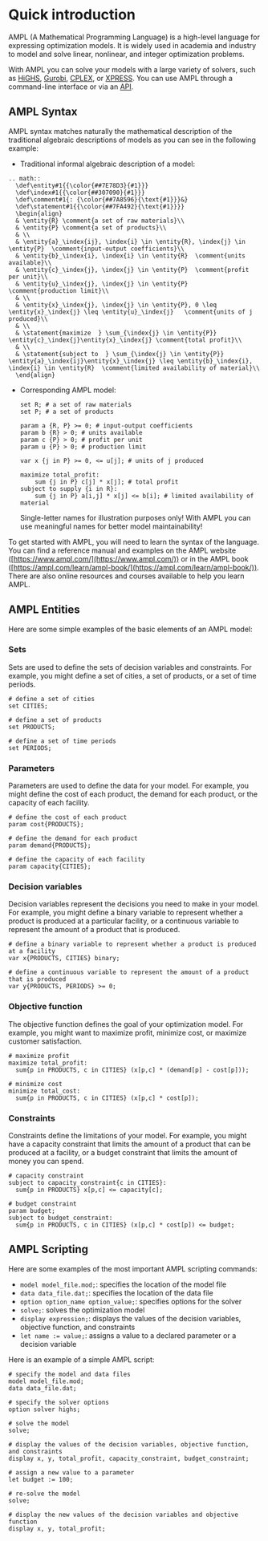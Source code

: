 # Quick introduction

AMPL (A Mathematical Programming Language) is a high-level language for expressing optimization models. It is widely used in academia and industry to model and solve linear, nonlinear, and integer optimization problems.

With AMPL you can solve your models with a large variety of solvers, such as [HiGHS](https://ampl.com/products/solvers/open-source-solvers/), [Gurobi](https://ampl.com/products/solvers/solvers-we-sell/gurobi/), [CPLEX](https://ampl.com/products/solvers/solvers-we-sell/cplex/), or [XPRESS](https://ampl.com/products/solvers/solvers-we-sell/xpress/). You can
use AMPL through a command-line interface or via an [API](apis.rst).

## AMPL Syntax

AMPL syntax matches naturally the mathematical description of the traditional algebraic descriptions
of models as you can see in the following example:

- Traditional informal algebraic description of a model:

```{eval-rst}
.. math::
  \def\entity#1{{\color{##7E78D3}{#1}}}
  \def\index#1{{\color{##307090}{#1}}}
  \def\comment#1{: {\color{##7A8596}{\text{#1}}}&}
  \def\statement#1{{\color{##7FA492}{\text{#1}}}}
  \begin{align}
  & \entity{R} \comment{a set of raw materials}\\
  & \entity{P} \comment{a set of products}\\
  & \\
  & \entity{a}_\index{ij}, \index{i} \in \entity{R}, \index{j} \in \entity{P}  \comment{input-output coefficients}\\
  & \entity{b}_\index{i}, \index{i} \in \entity{R}  \comment{units available}\\
  & \entity{c}_\index{j}, \index{j} \in \entity{P}  \comment{profit per unit}\\
  & \entity{u}_\index{j}, \index{j} \in \entity{P}  \comment{production limit}\\
  & \\
  & \entity{x}_\index{j}, \index{j} \in \entity{P}, 0 \leq \entity{x}_\index{j} \leq \entity{u}_\index{j}   \comment{units of j produced}\\
  & \\
  & \statement{maximize  } \sum_{\index{j} \in \entity{P}} \entity{c}_\index{j}\entity{x}_\index{j} \comment{total profit}\\
  & \\
  & \statement{subject to  } \sum_{\index{j} \in \entity{P}} \entity{a}_\index{ij}\entity{x}_\index{j} \leq \entity{b}_\index{i}, \index{i} \in \entity{R}  \comment{limited availability of material}\\
  \end{align}
```

- Corresponding AMPL model:

  ```ampl
  set R; # a set of raw materials
  set P; # a set of products
  
  param a {R, P} >= 0; # input-output coefficients
  param b {R} > 0; # units available
  param c {P} > 0; # profit per unit
  param u {P} > 0; # production limit

  var x {j in P} >= 0, <= u[j]; # units of j produced

  maximize total_profit:
      sum {j in P} c[j] * x[j]; # total profit
  subject to supply {i in R}:
      sum {j in P} a[i,j] * x[j] <= b[i]; # limited availability of material
  ```
  Single-letter names for illustration purposes only! With AMPL you can use meaningful names for better model maintainability!

To get started with AMPL, you will need to learn the syntax of the language. You can find a reference manual and examples on the AMPL website ([https://www.ampl.com/](https://www.ampl.com/)) or in the AMPL book ([https://ampl.com/learn/ampl-book/](https://ampl.com/learn/ampl-book/)). There are also online resources and courses available to help you learn AMPL.

## AMPL Entities

Here are some simple examples of the basic elements of an AMPL model:

### Sets

Sets are used to define the sets of decision variables and constraints. For example, you might define a set of cities, a set of products, or a set of time periods.

```ampl
# define a set of cities
set CITIES;

# define a set of products
set PRODUCTS;

# define a set of time periods
set PERIODS;
```

### Parameters

Parameters are used to define the data for your model. For example, you might define the cost of each product, the demand for each product, or the capacity of each facility.

```ampl
# define the cost of each product
param cost{PRODUCTS};

# define the demand for each product
param demand{PRODUCTS};

# define the capacity of each facility
param capacity{CITIES};
```

### Decision variables

Decision variables represent the decisions you need to make in your model. For example, you might define a binary variable to represent whether a product is produced at a particular facility, or a continuous variable to represent the amount of a product that is produced.

```ampl
# define a binary variable to represent whether a product is produced at a facility
var x{PRODUCTS, CITIES} binary;

# define a continuous variable to represent the amount of a product that is produced
var y{PRODUCTS, PERIODS} >= 0;
```

### Objective function

The objective function defines the goal of your optimization model. For example, you might want to maximize profit, minimize cost, or maximize customer satisfaction.

```ampl
# maximize profit
maximize total_profit:
  sum{p in PRODUCTS, c in CITIES} (x[p,c] * (demand[p] - cost[p]));

# minimize cost
minimize total_cost:
  sum{p in PRODUCTS, c in CITIES} (x[p,c] * cost[p]);
```

### Constraints

Constraints define the limitations of your model. For example, you might have a capacity constraint that limits the amount of a product that can be produced at a facility, or a budget constraint that limits the amount of money you can spend.

```ampl
# capacity constraint
subject to capacity_constraint{c in CITIES}:
  sum{p in PRODUCTS} x[p,c] <= capacity[c];

# budget constraint
param budget;
subject to budget_constraint:
  sum{p in PRODUCTS, c in CITIES} (x[p,c] * cost[p]) <= budget;
```

## AMPL Scripting

Here are some examples of the most important AMPL scripting commands:
- `model model_file.mod;`: specifies the location of the model file
- `data data_file.dat;`: specifies the location of the data file
- `option option_name option_value;`: specifies options for the solver
- `solve;`: solves the optimization model
- `display expression;`: displays the values of the decision variables, objective function, and constraints
- `let name := value;`: assigns a value to a declared parameter or a decision variable

Here is an example of a simple AMPL script:
```ampl
# specify the model and data files
model model_file.mod;
data data_file.dat;

# specify the solver options
option solver highs;

# solve the model
solve;

# display the values of the decision variables, objective function, and constraints
display x, y, total_profit, capacity_constraint, budget_constraint;

# assign a new value to a parameter
let budget := 100;

# re-solve the model
solve;

# display the new values of the decision variables and objective function
display x, y, total_profit;
```